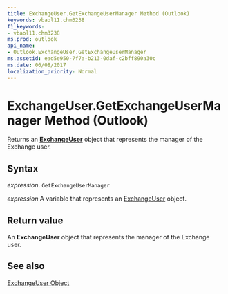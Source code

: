```yaml
---
title: ExchangeUser.GetExchangeUserManager Method (Outlook)
keywords: vbaol11.chm3238
f1_keywords:
- vbaol11.chm3238
ms.prod: outlook
api_name:
- Outlook.ExchangeUser.GetExchangeUserManager
ms.assetid: ead5e950-7f7a-b213-0daf-c2bff890a30c
ms.date: 06/08/2017
localization_priority: Normal
---
```



# ExchangeUser.GetExchangeUserManager Method (Outlook)

Returns an  **[ExchangeUser](Outlook.ExchangeUser.md)** object that represents the manager of the Exchange user.


## Syntax

_expression_. `GetExchangeUserManager`

_expression_ A variable that represents an [ExchangeUser](./Outlook.ExchangeUser.md) object.


## Return value

An  **ExchangeUser** object that represents the manager of the Exchange user.


## See also


[ExchangeUser Object](Outlook.ExchangeUser.md)

